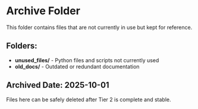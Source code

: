 # Archive Folder

This folder contains files that are not currently in use but kept for reference.

## Folders:

- **unused_files/** - Python files and scripts not currently used
- **old_docs/** - Outdated or redundant documentation

## Archived Date: 2025-10-01

Files here can be safely deleted after Tier 2 is complete and stable.
